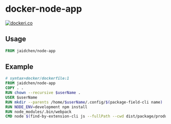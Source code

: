 # docker-node-app

[![dockeri.co](https://dockeri.co/image/jaidchen/node-app)](https://hub.docker.com/r/jaidchen/node-app)

## Usage

```Dockerfile
FROM jaidchen/node-app
```

## Example
```Dockerfile
# syntax=docker/dockerfile:1
FROM jaidchen/node-app
COPY . .
RUN chown --recursive $userName .
USER $userName
RUN mkdir --parents /home/$userName/.config/$(package-field-cli name)
RUN NODE_ENV=development npm install
RUN node_modules/.bin/webpack
CMD node $(find-by-extension-cli js --fullPath --cwd dist/package/production)
```